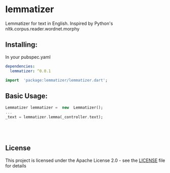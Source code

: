 # lemmatizer

  

Lemmatizer for text in English. Inspired by Python&#x27;s nltk.corpus.reader.wordnet.morphy
## Installing:
In your pubspec.yaml
```yaml
dependencies:
  lemmatizer: ^0.0.1
```
```dart
import  'package:lemmatizer/lemmatizer.dart';
```


## Basic Usage:
```dart
Lemmatizer lemmatizer =  new  Lemmatizer();
...
_text = lemmatizer.lemma(_controller.text);
```
<br>
<br>
   
## License
This project is licensed under the Apache License 2.0 - see the [LICENSE](LICENSE) file for details
